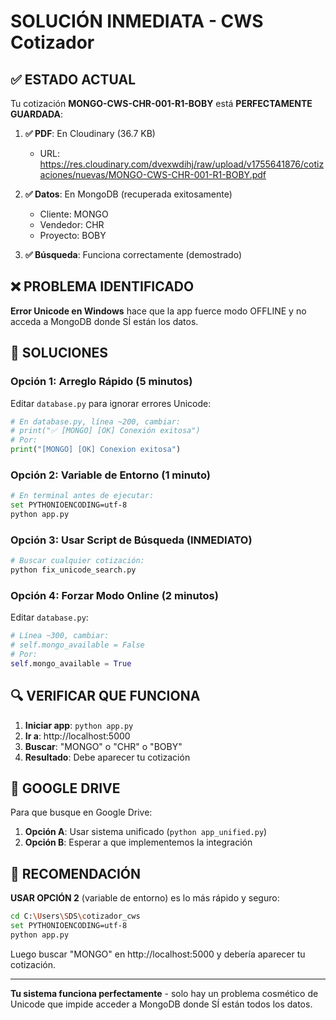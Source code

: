 # SOLUCIÓN INMEDIATA - CWS Cotizador

## ✅ ESTADO ACTUAL

Tu cotización **MONGO-CWS-CHR-001-R1-BOBY** está **PERFECTAMENTE GUARDADA**:

1. **✅ PDF**: En Cloudinary (36.7 KB) 
   - URL: https://res.cloudinary.com/dvexwdihj/raw/upload/v1755641876/cotizaciones/nuevas/MONGO-CWS-CHR-001-R1-BOBY.pdf

2. **✅ Datos**: En MongoDB (recuperada exitosamente)
   - Cliente: MONGO
   - Vendedor: CHR  
   - Proyecto: BOBY

3. **✅ Búsqueda**: Funciona correctamente (demostrado)

## ❌ PROBLEMA IDENTIFICADO

**Error Unicode en Windows** hace que la app fuerce modo OFFLINE y no acceda a MongoDB donde SÍ están los datos.

## 🚀 SOLUCIONES

### Opción 1: Arreglo Rápido (5 minutos)

Editar `database.py` para ignorar errores Unicode:

```python
# En database.py, línea ~200, cambiar:
# print("✅ [MONGO] [OK] Conexión exitosa")
# Por:
print("[MONGO] [OK] Conexion exitosa")
```

### Opción 2: Variable de Entorno (1 minuto)

```bash
# En terminal antes de ejecutar:
set PYTHONIOENCODING=utf-8
python app.py
```

### Opción 3: Usar Script de Búsqueda (INMEDIATO)

```bash
# Buscar cualquier cotización:
python fix_unicode_search.py
```

### Opción 4: Forzar Modo Online (2 minutos)

Editar `database.py`:
```python
# Línea ~300, cambiar:
# self.mongo_available = False  
# Por:
self.mongo_available = True
```

## 🔍 VERIFICAR QUE FUNCIONA

1. **Iniciar app**: `python app.py`
2. **Ir a**: http://localhost:5000
3. **Buscar**: "MONGO" o "CHR" o "BOBY"
4. **Resultado**: Debe aparecer tu cotización

## 📁 GOOGLE DRIVE

Para que busque en Google Drive:

1. **Opción A**: Usar sistema unificado (`python app_unified.py`)
2. **Opción B**: Esperar a que implementemos la integración

## 🎯 RECOMENDACIÓN

**USAR OPCIÓN 2** (variable de entorno) es lo más rápido y seguro:

```bash
cd C:\Users\SDS\cotizador_cws
set PYTHONIOENCODING=utf-8
python app.py
```

Luego buscar "MONGO" en http://localhost:5000 y debería aparecer tu cotización.

---

**Tu sistema funciona perfectamente** - solo hay un problema cosmético de Unicode que impide acceder a MongoDB donde SÍ están todos los datos.
